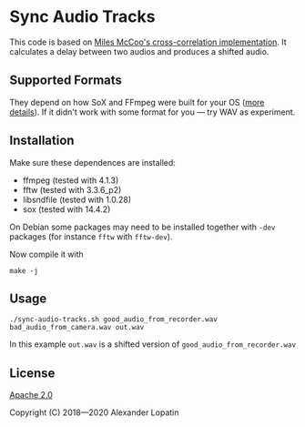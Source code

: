 # Sync Audio Tracks
This code is based on [Miles McCoo's cross-correlation implementation](https://web.archive.org/web/20170916044116/https://nerd.mmccoo.com/2017/06/19/automatically-aligning-multiple-videoaudio-clips-in-kdenlive/).
It calculates a delay between two audios and produces a shifted audio.

## Supported Formats
They depend on how SoX and FFmpeg were built for your OS ([more details](https://github.com/alopatindev/sync-audio-tracks/issues/2#issuecomment-421603812)). If it didn't work with some format for you — try WAV as experiment.

## Installation
Make sure these dependences are installed:
- ffmpeg (tested with 4.1.3)
- fftw (tested with 3.3.6_p2)
- libsndfile (tested with 1.0.28)
- sox (tested with 14.4.2)

On Debian some packages may need to be installed together with `-dev` packages (for instance `fftw` with `fftw-dev`).

Now compile it with
```
make -j
```

## Usage
```
./sync-audio-tracks.sh good_audio_from_recorder.wav bad_audio_from_camera.wav out.wav
```

In this example `out.wav` is a shifted version of `good_audio_from_recorder.wav`

## License
[Apache 2.0](LICENSE.txt)

Copyright (C) 2018—2020 Alexander Lopatin
